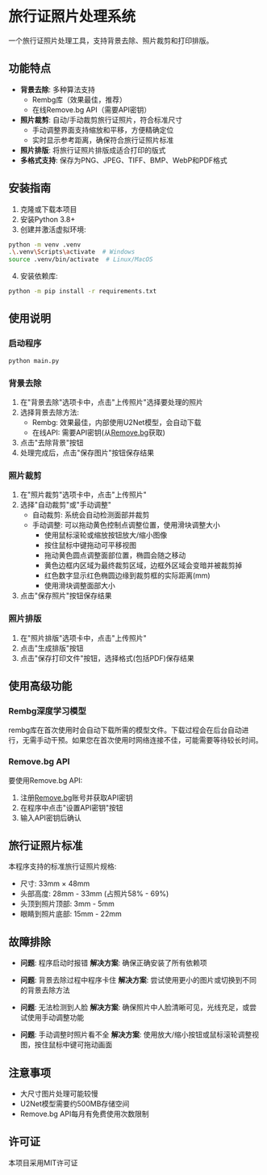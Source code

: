 # 旅行证照片处理系统

一个旅行证照片处理工具，支持背景去除、照片裁剪和打印排版。

## 功能特点

- **背景去除**: 多种算法支持
  - Rembg库（效果最佳，推荐）
  - 在线Remove.bg API（需要API密钥）
- **照片裁剪**: 自动/手动裁剪旅行证照片，符合标准尺寸
  - 手动调整界面支持缩放和平移，方便精确定位
  - 实时显示参考距离，确保符合旅行证照片标准
- **照片排版**: 将旅行证照片排版成适合打印的版式
- **多格式支持**: 保存为PNG、JPEG、TIFF、BMP、WebP和PDF格式

## 安装指南

1. 克隆或下载本项目
2. 安装Python 3.8+
3. 创建并激活虚拟环境:

```bash
python -m venv .venv
.\.venv\Scripts\activate  # Windows
source .venv/bin/activate  # Linux/MacOS
```

4. 安装依赖库:

```bash
python -m pip install -r requirements.txt
```

## 使用说明

### 启动程序

```bash
python main.py
```

### 背景去除

1. 在"背景去除"选项卡中，点击"上传照片"选择要处理的照片
2. 选择背景去除方法:
   - Rembg: 效果最佳，内部使用U2Net模型，会自动下载
   - 在线API: 需要API密钥(从[Remove.bg](https://www.remove.bg)获取)
3. 点击"去除背景"按钮
4. 处理完成后，点击"保存图片"按钮保存结果

### 照片裁剪

1. 在"照片裁剪"选项卡中，点击"上传照片"
2. 选择"自动裁剪"或"手动调整"
   - 自动裁剪: 系统会自动检测面部并裁剪
   - 手动调整: 可以拖动黄色控制点调整位置，使用滑块调整大小
     - 使用鼠标滚轮或缩放按钮放大/缩小图像
     - 按住鼠标中键拖动可平移视图
     - 拖动黄色圆点调整面部位置，椭圆会随之移动
     - 黄色边框内区域为最终裁剪区域，边框外区域会变暗并被裁剪掉
     - 红色数字显示红色椭圆边缘到裁剪框的实际距离(mm)
     - 使用滑块调整面部大小
3. 点击"保存照片"按钮保存结果

### 照片排版

1. 在"照片排版"选项卡中，点击"上传照片"
2. 点击"生成排版"按钮
3. 点击"保存打印文件"按钮，选择格式(包括PDF)保存结果

## 使用高级功能

### Rembg深度学习模型

rembg库在首次使用时会自动下载所需的模型文件。下载过程会在后台自动进行，无需手动干预。如果您在首次使用时网络连接不佳，可能需要等待较长时间。

### Remove.bg API

要使用Remove.bg API:

1. 注册[Remove.bg](https://www.remove.bg)账号并获取API密钥
2. 在程序中点击"设置API密钥"按钮
3. 输入API密钥后确认

## 旅行证照片标准

本程序支持的标准旅行证照片规格:

- 尺寸: 33mm × 48mm
- 头部高度: 28mm - 33mm (占照片58% - 69%)
- 头顶到照片顶部: 3mm - 5mm
- 眼睛到照片底部: 15mm - 22mm

## 故障排除

- **问题**: 程序启动时报错
  **解决方案**: 确保正确安装了所有依赖项

- **问题**: 背景去除过程中程序卡住
  **解决方案**: 尝试使用更小的图片或切换到不同的背景去除方法

- **问题**: 无法检测到人脸
  **解决方案**: 确保照片中人脸清晰可见，光线充足，或尝试使用手动调整功能

- **问题**: 手动调整时照片看不全
  **解决方案**: 使用放大/缩小按钮或鼠标滚轮调整视图，按住鼠标中键可拖动画面

## 注意事项

- 大尺寸图片处理可能较慢
- U2Net模型需要约500MB存储空间
- Remove.bg API每月有免费使用次数限制

## 许可证

本项目采用MIT许可证 
